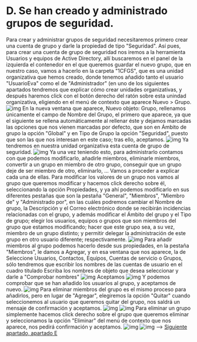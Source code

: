 # D. Se han creado y administrado grupos de seguridad.
Para crear y administrar grupos de seguridad necesitaremos primero crear una cuenta de grupo y darle la propiedad de tipo "Seguridad".
Así pues, para crear una cuenta de grupo de seguridad nos iremos a la herramienta Usuarios y equipos de Active Directory, allí buscaremos en el panel de la izquierda el contenedor en el que queremos guardar el nuevo grupo, que en nuestro caso, vamos a hacerlo en la carpeta "1CFGS", que es una unidad organizativa que hemos creado, donde tenemos añadido tanto el usuario "UsuarioEva" como el de "Administrador" (en uno de los siguientes apartados tendremos que explicar cómo crear unidades organizativas, y después haremos click con el botón derecho del ratón sobre esta unindad organizativa, eligiendo en el menú de contexto que aparece Nuevo > Grupo.
![img](https://github.com/roareva/ISO-Administracion_de_dominios/blob/master/img/d/0.jpg)
En la nueva ventana que aparece, Nuevo objeto: Grupo, rellenamos únicamente el campo de Nombre del Grupo, el primero que aparece, ya que el siguiente se rellena automáticamente al rellenar éste y dejamos marcadas las opciones que nos vienen marcadas por defecto, que son en Ámbito de grupo la opción "Global" y en Tipo de Grupo la opción "Seguridad", puesto que son las que nos interesan en este caso; tras ello, aceptamos.
![img](https://github.com/roareva/ISO-Administracion_de_dominios/blob/master/img/d/1.jpg)
Ya tendremos en nuestra unidad organizativa esta cuenta de grupo de seguridad.
![img](https://github.com/roareva/ISO-Administracion_de_dominios/blob/master/img/d/2.jpg)
Ya una vez teniendo esto, para administrarlo contamos con que podemos modificarlo, añadirle miembros, eliminarle miembros, convertir a un grupo en miembro de otro grupo, conseguir que un grupo deje de ser miembro de otro, eliminarlo, ...
Vamos a proceder a explicar cada una de ellas.
Para modificar los valores de un grupo nos vamos al grupo que queremos modificar y hacemos click derecho sobre él, seleccionando la opción Propiedades, y ya ahí podemos modificarlo en sus diferentes pestañas que son la pestaña "General", "Miembros", "Miembro de" y "Administrado por", en las cuáles podremos cambiar el Nombre de grupo, la Descripción y el Correo electrónico donde se recibirán incidencias relacionadas con el grupo, y además modificar el Ámbito del grupo y el Tipo de grupo; elegir los usuarios, equipos o grupos que son miembros del grupo que estamos modificando; hacer que este grupo sea, a su vez, miembro de un grupo distinto; y permitir delegar la administración de este grupo en otro usuario diferente; respectivamente.
![img](https://github.com/roareva/ISO-Administracion_de_dominios/blob/master/img/d/3.jpg)
Para añadir miembros al grupo podemos hacerlo desde sus propiedades, en la pestaña "Miembros", le damos a Agregar, y en esa ventana que nos aparece, la de Seleccione Usuarios, Contactos, Equipos, Cuentas de servicio o Grupos, sólo tendremos que escribir los nombres de las cuentas de usuario en el cuadro titulado Escriba los nombres de objeto que desea seleccionar y darle a "Comprobar nombres"
![img](https://github.com/roareva/ISO-Administracion_de_dominios/blob/master/img/d/4.jpg)
Aceptamos
![img](https://github.com/roareva/ISO-Administracion_de_dominios/blob/master/img/d/5.jpg)
Y podemos comprobar que se han añadido los usuarios al grupo, y aceptamos de nuevo.
![img](https://github.com/roareva/ISO-Administracion_de_dominios/blob/master/img/d/6.jpg)
Para eliminar miembros del grupo es el mismo proceso para añadirlos, pero en lugar de "Agregar", elegiremos la opción "Quitar" cuando seleccionemos al usuario que queremos quitar del grupo, nos saldrá un mensaje de confirmación y aceptamos.
![img](https://github.com/roareva/ISO-Administracion_de_dominios/blob/master/img/d/7.jpg)
![img](https://github.com/roareva/ISO-Administracion_de_dominios/blob/master/img/d/8.jpg)
Para eliminar un grupo simplemente hacemos click derecho sobre el grupo que queremos eliminar y seleccionamos la opción "Eliminar" del menú de contexto que nos aparece, nos pedirá confirmación y aceptamos.
![img](https://github.com/roareva/ISO-Administracion_de_dominios/blob/master/img/d/9.jpg)
![img](https://github.com/roareva/ISO-Administracion_de_dominios/blob/master/img/d/10.jpg)
--> [Siguiente apartado, apartado E](https://github.com/roareva/ISO-Administracion_de_dominios/tree/master/admin_dom/e)
